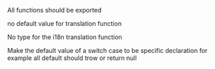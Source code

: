 All functions should be exported

no default value for translation function

No type for the i18n translation function

Make the default value of a switch case to be specific declaration for example all default should trow or return null
